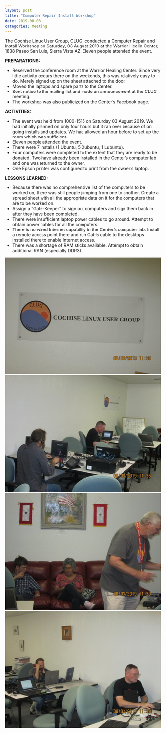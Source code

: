 ```yaml
---
layout: post
title: "Computer Repair Install Workshop"
date: 2019-08-03
categories: Meeting
---
```


The Cochise Linux User Group, CLUG, conducted a Computer Repair and Install Workshop on Saturday, 03 August 2019 at the Warrior Healin Center, 1838 Paseo San Luis, Sierra Vista AZ.  Eleven people attended the event.

**PREPARATIONS:**

 * Reserved the conference room at the Warrior Healing Center.  Since very little activity occurs there on the weekends, this was relatively easy to do.  Merely signed up on the sheet attached to the door.
 * Moved the laptops and spare parts to the Center.
 * Sent notice to the mailing list and made an announcement at the CLUG meeting.
 * The workshop was also publicized on the Center’s Facebook page.

**ACTIVITIES:**

 * The event was held from 1000-1515 on Saturday 03 August 2019.  We had initially planned on only four hours but it ran over because of on going installs and updates.  We had allowed an hour before to set up the room which was sufficient.
 * Eleven people attended the event.
 * There were 7 installs (1 Ubuntu, 5 Xubuntu, 1 Lubuntu).
 * Four computers were completed to the extent that they are ready to be donated.  Two have already been installed in the Center’s computer lab and one was returned to the owner.
 * One Epson printer was configured to print from the owner’s laptop.

**LESSONS LEARNED:**

 * Because there was no comprehensive list of the computers to be worked on, there was still people jumping from one to another.  Create a spread sheet with all the appropriate data on it for the computers that are to be worked on.
 * Assign a “Gate-Keeper” to sign out computers and sign them back in after they have been completed.
 * There were insufficient laptop power cables to go around.  Attempt to obtain power cables for all the computers.
 * There is no wired Internet capability in the Center’s computer lab.  Install a remote access point there and run Cat-5 cable to the desktops installed there to enable Internet access.
 * There was a shortage of RAM sticks available.  Attempt to obtain additional RAM (especially DDR3).

![alt text](https://raw.githubusercontent.com/CochiseLinuxUsersGroup/CochiseLinuxUsersGroup.github.io/master/images/rsz_repair_and_install_workshop_2019-08-03_3.jpg)
![alt text](https://raw.githubusercontent.com/CochiseLinuxUsersGroup/CochiseLinuxUsersGroup.github.io/master/images/rsz_repair_and_install_workshop_2019-08-03_1.jpg)
![alt text](https://raw.githubusercontent.com/CochiseLinuxUsersGroup/CochiseLinuxUsersGroup.github.io/master/images/rsz_repair_and_install_workshop_2019-08-03_4.jpg)
![alt text](https://raw.githubusercontent.com/CochiseLinuxUsersGroup/CochiseLinuxUsersGroup.github.io/master/images/rsz_repair_and_install_workshop_2019-08-03_2.jpg)
